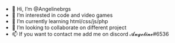 - 👋 Hi, I’m @Angelinebrgs
- 👀 I’m interested in code and video games
- 🌱 I’m currently learning html/css/js/php
- 💞️ I’m looking to collaborate on different project
- 📫 If you want to contact me add me on discord 𝓐𝓷𝓰𝓮𝓵𝓲𝓷𝓮#6536
<!---
Angelinebrgs/Angelinebrgs is a ✨ special ✨ repository because its `README.md` (this file) appears on your GitHub profile.
You can click the Preview link to take a look at your changes.
--->
